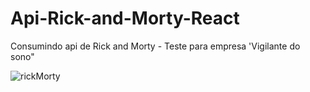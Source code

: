 # Api-Rick-and-Morty-React
Consumindo api de Rick and Morty - Teste para empresa 'Vigilante do sono"

<img src="https://rickandmortyshop.com/wp-content/uploads/2021/03/Rick-and-Morty-Shop-Logo.png" alt="rickMorty" />
